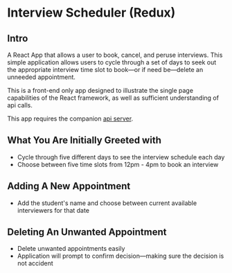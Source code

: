 # Interview Scheduler (Redux)

## Intro

A React App that allows a user to book, cancel, and peruse interviews. This simple application allows users to cycle through a set of days to seek out the appropriate interview time slot to book—or if need be—delete an unneeded appointment.

This is a front-end only app designed to illustrate the single page capabilities of the React framework, as well as sufficient understanding of api calls.

This app requires the companion [api server](https://github.com/vanlgo/scheduler-api). 

## What You Are Initially Greeted with

- Cycle through five different days to see the interview schedule each day
- Choose between five time slots from 12pm - 4pm to book an interview


## Adding A New Appointment

- Add the student's name and choose between current available interviewers for that date

## Deleting An Unwanted Appointment

- Delete unwanted appointments easily
- Application will prompt to confirm decision—making sure the decision is not accident